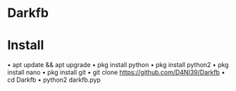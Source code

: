 # Darkfb

# Install
• apt update && apt upgrade
• pkg install python
• pkg install python2
• pkg install nano
• pkg install git
• git clone https://github.com/D4NI39/Darkfb
• cd Darkfb
• python2 darkfb.pyp
